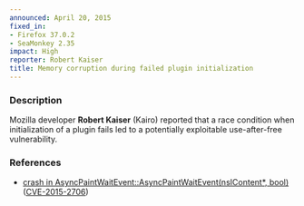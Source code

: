 ```yaml
---
announced: April 20, 2015
fixed_in:
- Firefox 37.0.2
- SeaMonkey 2.35
impact: High
reporter: Robert Kaiser
title: Memory corruption during failed plugin initialization
---
```


<h3>Description</h3>

<p>Mozilla developer <strong>Robert Kaiser</strong> (Kairo) reported that a race
condition when initialization of a plugin fails led to a potentially exploitable
use-after-free vulnerability.
</p>

<h3>References</h3>

<ul>
  <li><a href="https://bugzilla.mozilla.org/show_bug.cgi?id=1141081">
       crash in AsyncPaintWaitEvent::AsyncPaintWaitEvent(nsIContent*, bool)</a>
(<a href="http://cve.mitre.org/cgi-bin/cvename.cgi?name=CVE-2015-2706"
class="ex-ref">CVE-2015-2706</a>)</li>
</ul>



